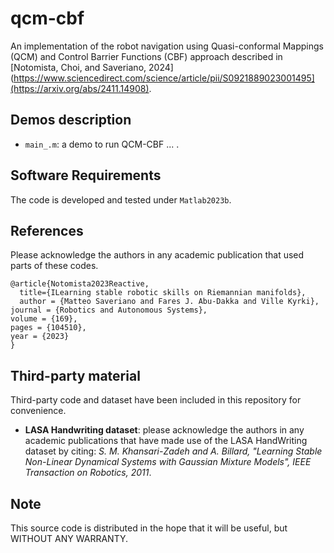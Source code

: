 # qcm-cbf
An implementation of the robot navigation using Quasi-conformal Mappings (QCM) and Control Barrier Functions (CBF) approach described in [Notomista, Choi, and Saveriano, 2024](https://www.sciencedirect.com/science/article/pii/S0921889023001495](https://arxiv.org/abs/2411.14908).

## Demos description
- `main_.m`: a demo to run QCM-CBF ... .

## Software Requirements
The code is developed and tested under `Matlab2023b`.

## References
Please acknowledge the authors in any academic publication that used parts of these codes.
```
@article{Notomista2023Reactive,
  title={ILearning stable robotic skills on Riemannian manifolds},
  author = {Matteo Saveriano and Fares J. Abu-Dakka and Ville Kyrki},
journal = {Robotics and Autonomous Systems},
volume = {169},
pages = {104510},
year = {2023}
}
```

## Third-party material
Third-party code and dataset have been included in this repository for convenience.

- **LASA Handwriting dataset**: please acknowledge the authors in any academic publications that have made use of the LASA HandWriting dataset by citing: *S. M. Khansari-Zadeh and A. Billard, "Learning Stable Non-Linear Dynamical Systems with Gaussian Mixture Models", IEEE Transaction on Robotics, 2011*.

## Note
This source code is distributed in the hope that it will be useful, but WITHOUT ANY WARRANTY.
